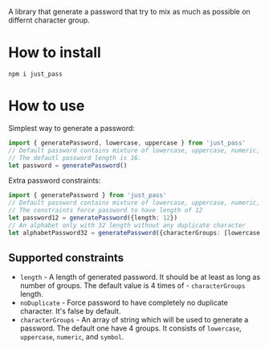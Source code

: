 A library that generate a password that try to mix as much as possible on differnt character group.

# How to install
`npm i just_pass`

# How to use
Simplest way to generate a password:
```typescript
import { generatePassword, lowercase, uppercase } from 'just_pass'
// Default password contains mixture of lowercase, uppercase, numeric, and symbol.
// The defautl password length is 16.
let password = generatePassword() 
```
Extra password constraints:
```typescript
import { generatePassword } from 'just_pass'
// Default password contains mixture of lowercase, uppercase, numeric, and symbol.
// The constraints force password to have length of 12
let password12 = generatePassword({length: 12}) 
// An alphabet only with 32 length without any duplicate character
let alphabetPassword32 = generatePassword({characterGroups: [lowercase, uppercase], noDuplicate: true, length: 32}) 
```
## Supported constraints
- `length` - A length of generated password. It should be at least as long as number of groups. The default value is 4 times of - `characterGroups` length.
- `noDuplicate` - Force password to have completely no duplicate character. It's false by default.
- `characterGroups` - An array of string which will be used to generate a password. The default one have 4 groups. It consists of `lowercase`, `uppercase`, `numeric`, and `symbol`.